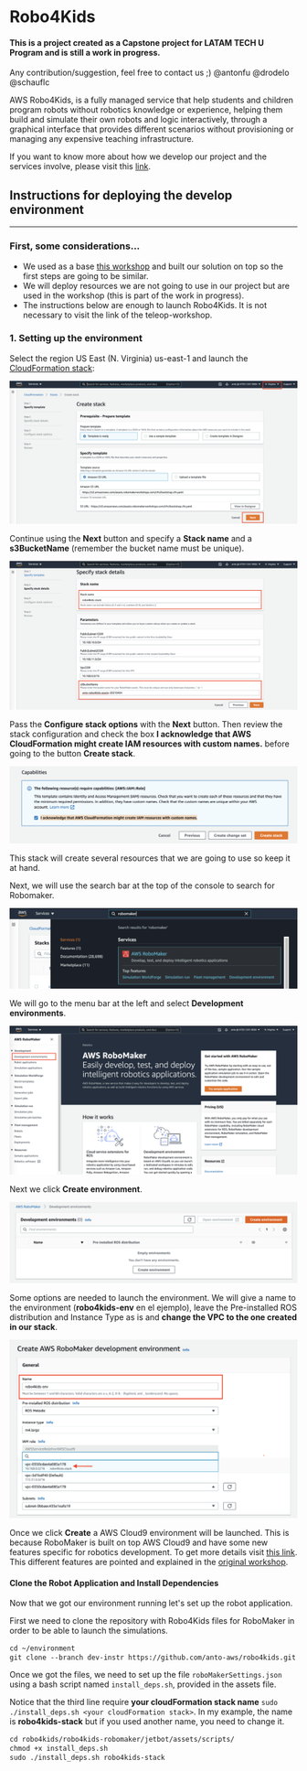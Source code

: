 # Robo4Kids

#### This is a project created as a Capstone project for LATAM TECH U Program and is still a work in progress.

Any contribution/suggestion, feel free to contact us ;)
@antonfu
@drodelo
@schauflc

AWS Robo4Kids, is a fully managed service that help students and children program robots without robotics knowledge or experience, helping them build and simulate their own robots and logic interactively, through a graphical interface that provides different scenarios without provisioning or managing any expensive teaching infrastructure.

If you want to know more about how we develop our project and the services involve, please visit this [link](../robomaker-robo4kids/documentation/README.md).

## Instructions for deploying the develop environment

---

### First, some considerations...

- We used as a base [this workshop](https://robomakerworkshops.com/ws/teleop_robomaker) and built our solution on top so the first steps are going to be similar.
- We will deploy resources we are not going to use in our project but are used in the workshop (this is part of the work in progress).
- The instructions below are enough to launch Robo4Kids. It is not necessary to visit the link of the teleop-workshop.

### 1. Setting up the environment

Select the region US East (N. Virginia) us-east-1 and launch the [CloudFormation stack](https://console.aws.amazon.com/cloudformation/home#/stacks/new?templateURL=https://s3.amazonaws.com/assets.robomakerworkshops.com/cfn/bootstrap.cfn.yaml&region=us-east-1):

![Stack](resources/images/1-cloudformation-stack.png)

Continue using the **Next** button and specify a **Stack name** and a **s3BucketName** (remember the bucket name must be unique).

![Stack Details](resources/images/2-cloudformation-details.png)

Pass the __Configure stack options__ with the **Next** button. Then review the stack configuration and check the box **I acknowledge that AWS CloudFormation might create IAM resources with custom names.** before going to the button **Create stack**.

![Stack Acknowledge](resources/images/3-cf-acknowledge.png)

This stack will create several resources that we are going to use so keep it at hand.

Next, we will use the search bar at the top of the console to search for Robomaker.

![RoboMaker search](resources/images/4-robomaker.png)

We will go to the menu bar at the left and select **Development environments**.

![RoboMaker Menu](resources/images/5-robomaker-menu.png)

Next we click **Create environment**.

![RoboMaker Create Env](resources/images/6-robomaker-create-env.png)

Some options are needed to launch the environment. We will give a name to the environment (__robo4kids-env__ en el ejemplo), leave the Pre-installed ROS distribution and Instance Type as is and **change the VPC to the one created in our stack**.

![RoboMaker Options](resources/images/7-robomaker-env-opt.png)

Once we click **Create** a AWS Cloud9 environment will be launched. This is because RoboMaker is built on top AWS Cloud9 and have some new features specific for robotics development. To get more details visit [this link](https://docs.aws.amazon.com/robomaker/latest/dg/how-it-works-create-environment.html). This different features are pointed and explained in the [original workshop](https://robomakerworkshops.com/ws/teleop_robomaker).

#### Clone the Robot Application and Install Dependencies

Now that we got our environment running let's set up the robot application.

First we need to clone the repository with Robo4Kids files for RoboMaker in order to be able to launch the simulations.

```console
cd ~/environment 
git clone --branch dev-instr https://github.com/anto-aws/robo4kids.git
```

Once we got the files, we need to set up the file `roboMakerSettings.json` using a bash script named `install_deps.sh`, provided in the assets file.

Notice that the third line require **your cloudFormation stack name** `sudo ./install_deps.sh <your cloudFormation stack>`. In my example, the name is **robo4kids-stack** but if you used another name, you need to change it.

```console
cd robo4kids/robo4kids-robomaker/jetbot/assets/scripts/
chmod +x install_deps.sh
sudo ./install_deps.sh robo4kids-stack
```
